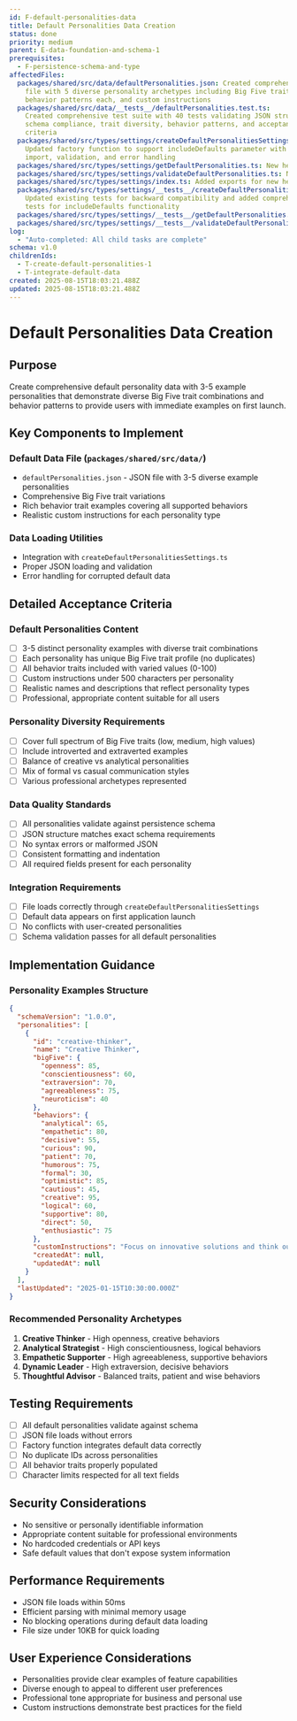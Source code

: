 ```yaml
---
id: F-default-personalities-data
title: Default Personalities Data Creation
status: done
priority: medium
parent: E-data-foundation-and-schema-1
prerequisites:
  - F-persistence-schema-and-type
affectedFiles:
  packages/shared/src/data/defaultPersonalities.json: Created comprehensive JSON
    file with 5 diverse personality archetypes including Big Five traits, 14
    behavior patterns each, and custom instructions
  packages/shared/src/data/__tests__/defaultPersonalities.test.ts:
    Created comprehensive test suite with 40 tests validating JSON structure,
    schema compliance, trait diversity, behavior patterns, and acceptance
    criteria
  packages/shared/src/types/settings/createDefaultPersonalitiesSettings.ts:
    Updated factory function to support includeDefaults parameter with ES6
    import, validation, and error handling
  packages/shared/src/types/settings/getDefaultPersonalities.ts: New helper function to get bundled default personalities with validation
  packages/shared/src/types/settings/validateDefaultPersonalities.ts: New validation function for bundled default data schema compliance
  packages/shared/src/types/settings/index.ts: Added exports for new helper functions
  packages/shared/src/types/settings/__tests__/createDefaultPersonalitiesSettings.test.ts:
    Updated existing tests for backward compatibility and added comprehensive
    tests for includeDefaults functionality
  packages/shared/src/types/settings/__tests__/getDefaultPersonalities.test.ts: New comprehensive test suite for getDefaultPersonalities helper function
  packages/shared/src/types/settings/__tests__/validateDefaultPersonalities.test.ts: New test suite for validateDefaultPersonalities function
log:
  - "Auto-completed: All child tasks are complete"
schema: v1.0
childrenIds:
  - T-create-default-personalities-1
  - T-integrate-default-data
created: 2025-08-15T18:03:21.488Z
updated: 2025-08-15T18:03:21.488Z
---
```


# Default Personalities Data Creation

## Purpose

Create comprehensive default personality data with 3-5 example personalities that demonstrate diverse Big Five trait combinations and behavior patterns to provide users with immediate examples on first launch.

## Key Components to Implement

### Default Data File (`packages/shared/src/data/`)

- `defaultPersonalities.json` - JSON file with 3-5 diverse example personalities
- Comprehensive Big Five trait variations
- Rich behavior trait examples covering all supported behaviors
- Realistic custom instructions for each personality type

### Data Loading Utilities

- Integration with `createDefaultPersonalitiesSettings.ts`
- Proper JSON loading and validation
- Error handling for corrupted default data

## Detailed Acceptance Criteria

### Default Personalities Content

- [ ] 3-5 distinct personality examples with diverse trait combinations
- [ ] Each personality has unique Big Five trait profile (no duplicates)
- [ ] All behavior traits included with varied values (0-100)
- [ ] Custom instructions under 500 characters per personality
- [ ] Realistic names and descriptions that reflect personality types
- [ ] Professional, appropriate content suitable for all users

### Personality Diversity Requirements

- [ ] Cover full spectrum of Big Five traits (low, medium, high values)
- [ ] Include introverted and extraverted examples
- [ ] Balance of creative vs analytical personalities
- [ ] Mix of formal vs casual communication styles
- [ ] Various professional archetypes represented

### Data Quality Standards

- [ ] All personalities validate against persistence schema
- [ ] JSON structure matches exact schema requirements
- [ ] No syntax errors or malformed JSON
- [ ] Consistent formatting and indentation
- [ ] All required fields present for each personality

### Integration Requirements

- [ ] File loads correctly through `createDefaultPersonalitiesSettings`
- [ ] Default data appears on first application launch
- [ ] No conflicts with user-created personalities
- [ ] Schema validation passes for all default personalities

## Implementation Guidance

### Personality Examples Structure

```json
{
  "schemaVersion": "1.0.0",
  "personalities": [
    {
      "id": "creative-thinker",
      "name": "Creative Thinker",
      "bigFive": {
        "openness": 85,
        "conscientiousness": 60,
        "extraversion": 70,
        "agreeableness": 75,
        "neuroticism": 40
      },
      "behaviors": {
        "analytical": 65,
        "empathetic": 80,
        "decisive": 55,
        "curious": 90,
        "patient": 70,
        "humorous": 75,
        "formal": 30,
        "optimistic": 85,
        "cautious": 45,
        "creative": 95,
        "logical": 60,
        "supportive": 80,
        "direct": 50,
        "enthusiastic": 75
      },
      "customInstructions": "Focus on innovative solutions and think outside the box",
      "createdAt": null,
      "updatedAt": null
    }
  ],
  "lastUpdated": "2025-01-15T10:30:00.000Z"
}
```

### Recommended Personality Archetypes

1. **Creative Thinker** - High openness, creative behaviors
2. **Analytical Strategist** - High conscientiousness, logical behaviors
3. **Empathetic Supporter** - High agreeableness, supportive behaviors
4. **Dynamic Leader** - High extraversion, decisive behaviors
5. **Thoughtful Advisor** - Balanced traits, patient and wise behaviors

## Testing Requirements

- [ ] All default personalities validate against schema
- [ ] JSON file loads without errors
- [ ] Factory function integrates default data correctly
- [ ] No duplicate IDs across personalities
- [ ] All behavior traits properly populated
- [ ] Character limits respected for all text fields

## Security Considerations

- No sensitive or personally identifiable information
- Appropriate content suitable for professional environments
- No hardcoded credentials or API keys
- Safe default values that don't expose system information

## Performance Requirements

- JSON file loads within 50ms
- Efficient parsing with minimal memory usage
- No blocking operations during default data loading
- File size under 10KB for quick loading

## User Experience Considerations

- Personalities provide clear examples of feature capabilities
- Diverse enough to appeal to different user preferences
- Professional tone appropriate for business and personal use
- Custom instructions demonstrate best practices for the field

